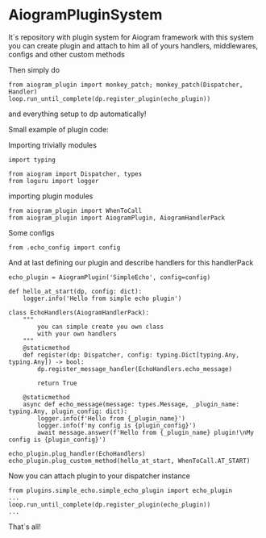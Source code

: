 # AiogramPluginSystem

It`s repository with plugin system for Aiogram framework
with this system you can create plugin and attach to him 
all of yours handlers, middlewares, configs and other custom methods

Then simply do 
```
from aiogram_plugin import monkey_patch; monkey_patch(Dispatcher, Handler)
loop.run_until_complete(dp.register_plugin(echo_plugin))
```
and everything setup to dp automatically!

Small example of plugin code:

Importing trivially modules
```
import typing

from aiogram import Dispatcher, types
from loguru import logger
```

importing plugin modules
```
from aiogram_plugin import WhenToCall
from aiogram_plugin import AiogramPlugin, AiogramHandlerPack
```

Some configs
```
from .echo_config import config
```

And at last defining our plugin and describe handlers for this handlerPack
```
echo_plugin = AiogramPlugin('SimpleEcho', config=config)

def hello_at_start(dp, config: dict):
    logger.info('Hello from simple echo plugin')

class EchoHandlers(AiogramHandlerPack):
    """
        you can simple create you own class
        with your own handlers
    """
    @staticmethod
    def register(dp: Dispatcher, config: typing.Dict[typing.Any, typing.Any]) -> bool:
        dp.register_message_handler(EchoHandlers.echo_message)

        return True
    
    @staticmethod
    async def echo_message(message: types.Message, _plugin_name: typing.Any, plugin_config: dict):
        logger.info(f'Hello from {_plugin_name}')
        logger.info(f'my config is {plugin_config}')
        await message.answer(f'Hello from {_plugin_name} plugin!\nMy config is {plugin_config}')

echo_plugin.plug_handler(EchoHandlers)
echo_plugin.plug_custom_method(hello_at_start, WhenToCall.AT_START)
```

Now you can attach plugin to your dispatcher instance
```
from plugins.simple_echo.simple_echo_plugin import echo_plugin
...
loop.run_until_complete(dp.register_plugin(echo_plugin))
...
```
That`s all!
